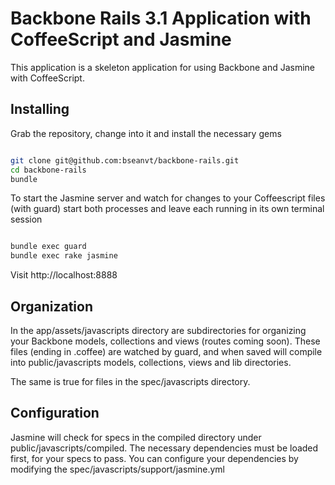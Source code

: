 # Backbone Rails 3.1 Application with CoffeeScript and Jasmine

This application is a skeleton application for using Backbone and Jasmine
with CoffeeScript.

## Installing

Grab the repository, change into it and install the necessary gems

```bash

git clone git@github.com:bseanvt/backbone-rails.git
cd backbone-rails
bundle

````

To start the Jasmine server and watch for changes to your Coffeescript files (with guard)
start both processes and leave each running in its own terminal session

```bash

bundle exec guard
bundle exec rake jasmine

````

Visit http://localhost:8888

## Organization

In the app/assets/javascripts directory are subdirectories for organizing your Backbone models, collections and views
(routes coming soon). These files (ending in .coffee) are watched by guard, and when saved will compile into public/javascripts
models, collections, views and lib directories.  

The same is true for files in the spec/javascripts directory.

## Configuration

Jasmine will check for specs in the compiled directory under public/javascripts/compiled.
The necessary dependencies must be loaded first, for your specs to pass. You can configure
your dependencies by modifying the spec/javascripts/support/jasmine.yml

